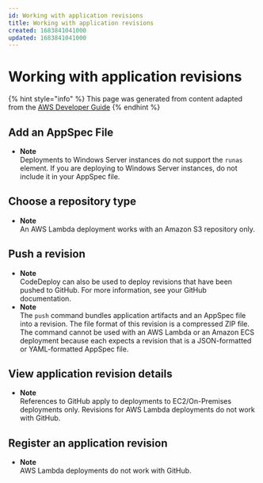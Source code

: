 ```yaml
---
id: Working with application revisions
title: Working with application revisions
created: 1683841041000
updated: 1683841041000
---
```

# Working with application revisions

{% hint style="info" %}
This page was generated from content adapted from the [AWS Developer Guide](https://github.com/awsdocs/aws-codedeploy-user-guide.git)
{% endhint %}

## Add an AppSpec File

- **Note**  
 Deployments to Windows Server instances do not support the `runas` element\. If you are deploying to Windows Server instances, do not include it in your AppSpec file\.


## Choose a repository type

- **Note**  
An AWS Lambda deployment works with an Amazon S3 repository only\.


## Push a revision

- **Note**  
CodeDeploy can also be used to deploy revisions that have been pushed to GitHub\. For more information, see your GitHub documentation\.
- **Note**  
 The `push` command bundles application artifacts and an AppSpec file into a revision\. The file format of this revision is a compressed ZIP file\. The command cannot be used with an AWS Lambda or an Amazon ECS deployment because each expects a revision that is a JSON\-formatted or YAML\-formatted AppSpec file\.


## View application revision details

- **Note**  
 References to GitHub apply to deployments to EC2/On\-Premises deployments only\. Revisions for AWS Lambda deployments do not work with GitHub\.


## Register an application revision

- **Note**  
AWS Lambda deployments do not work with GitHub\.

